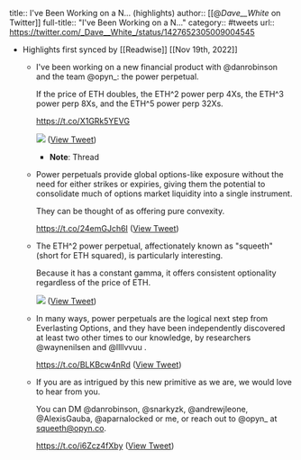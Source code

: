 title:: I've Been Working on a N... (highlights)
author:: [[@_Dave__White_ on Twitter]]
full-title:: "I've Been Working on a N..."
category:: #tweets
url:: https://twitter.com/_Dave__White_/status/1427652305009004545

- Highlights first synced by [[Readwise]] [[Nov 19th, 2022]]
	- I've been working on a new financial product with @danrobinson and the team @opyn_: the power perpetual.
	  
	  If the price of ETH doubles, the ETH^2 power perp 4Xs, the ETH^3 power perp 8Xs, and the ETH^5 power perp 32Xs.
	  
	  https://t.co/X1GRk5YEVG 
	  
	  ![](https://pbs.twimg.com/media/E9AJQ_WUUAEUXq_.png) ([View Tweet](https://twitter.com/_Dave__White_/status/1427652305009004545))
		- **Note**: Thread
	- Power perpetuals provide global options-like exposure without the need for either strikes or expiries, giving them the potential to consolidate much of options market liquidity into a single instrument.
	  
	  They can be thought of as offering pure convexity.
	  
	  https://t.co/24emGJch6I ([View Tweet](https://twitter.com/_Dave__White_/status/1427652306791587844))
	- The ETH^2 power perpetual, affectionately known as "squeeth" (short for ETH squared), is particularly interesting.
	  
	  Because it has a constant gamma, it offers consistent optionality regardless of the price of ETH. 
	  
	  ![](https://pbs.twimg.com/media/E9AJc5IVUAEn6H0.jpg) ([View Tweet](https://twitter.com/_Dave__White_/status/1427652316069437443))
	- In many ways, power perpetuals are the logical next step from Everlasting Options, and they have been independently discovered at least two other times to our knowledge, by researchers @waynenilsen and @llllvvuu .
	  
	  https://t.co/BLKBcw4nRd ([View Tweet](https://twitter.com/_Dave__White_/status/1427652318950948869))
	- If you are as intrigued by this new primitive as we are, we would love to hear from you.
	  
	  You can DM @danrobinson, @snarkyzk, @andrewjleone, @AlexisGauba, @aparnalocked or me, or reach out to @opyn_  at squeeth@opyn.co.
	  
	  https://t.co/i6Zcz4fXby ([View Tweet](https://twitter.com/_Dave__White_/status/1427652320330797056))